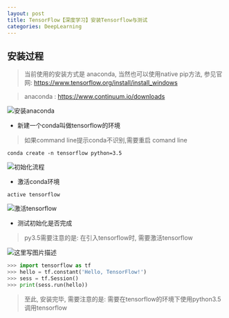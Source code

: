 ```yaml
---
layout: post
title: TensorFlow【深度学习】安装Tensorflow与测试
categories: DeepLearning
---
```


## 安装过程

> 当前使用的安装方式是 anaconda, 当然也可以使用native pip方法, 参见官网: https://www.tensorflow.org/install/install_windows

> anaconda : https://www.continuum.io/downloads

![安装anaconda](http://img.blog.csdn.net/20170723132209316?watermark/2/text/aHR0cDovL2Jsb2cuY3Nkbi5uZXQvc2hpbmVwYW4=/font/5a6L5L2T/fontsize/400/fill/I0JBQkFCMA==/dissolve/70/gravity/SouthEast)

- 新建一个conda叫做tensorflow的环境

> 如果command line提示conda不识别,需要重启 comand line


```
conda create -n tensorflow python=3.5
```

![初始化流程](http://img.blog.csdn.net/20170723135748679?watermark/2/text/aHR0cDovL2Jsb2cuY3Nkbi5uZXQvc2hpbmVwYW4=/font/5a6L5L2T/fontsize/400/fill/I0JBQkFCMA==/dissolve/70/gravity/SouthEast)


- 激活conda环境

```
active tensorflow
```

![激活tensorflow](http://img.blog.csdn.net/20170723143224186?watermark/2/text/aHR0cDovL2Jsb2cuY3Nkbi5uZXQvc2hpbmVwYW4=/font/5a6L5L2T/fontsize/400/fill/I0JBQkFCMA==/dissolve/70/gravity/SouthEast)

- 测试初始化是否完成

> py3.5需要注意的是: 在引入tensorflow时, 需要激活tensorflow

![这里写图片描述](http://img.blog.csdn.net/20170723145340031?watermark/2/text/aHR0cDovL2Jsb2cuY3Nkbi5uZXQvc2hpbmVwYW4=/font/5a6L5L2T/fontsize/400/fill/I0JBQkFCMA==/dissolve/70/gravity/SouthEast)


```python
>>> import tensorflow as tf
>>> hello = tf.constant('Hello, TensorFlow!')
>>> sess = tf.Session()
>>> print(sess.run(hello))
```


> 至此, 安装完毕, 需要注意的是: 需要在tensorflow的环境下使用python3.5调用tensorflow